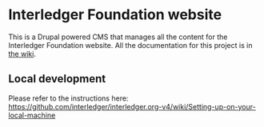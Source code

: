 # Interledger Foundation website

This is a Drupal powered CMS that manages all the content for the Interledger Foundation website. All the documentation for this project is in [the wiki](https://github.com/interledger/interledger.org-v4/wiki).

## Local development

Please refer to the instructions here: https://github.com/interledger/interledger.org-v4/wiki/Setting-up-on-your-local-machine
